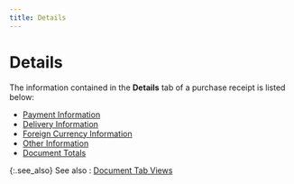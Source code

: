```yaml
---
title: Details
---
```


# Details


The information contained in the **Details** tab of a purchase receipt is listed below:

- [Payment Information]({{site.pp_baseurl}}/misc/payment_information_step_by_step_pr.html)
- [Delivery Information]({{site.pp_baseurl}}/misc/delivery_information_step_by_step_pr.html)
- [Foreign Currency Information]({{site.pp_baseurl}}/misc/foreign_currency_information_step_by_step_pr.html)
- [Other Information]({{site.pp_baseurl}}/misc/other_information_step_by_step_pr.html)
- [Document Totals]({{site.pp_baseurl}}/misc/document_totals_step_by_step_pr.html)



{:.see_also}
See also
: [Document Tab Views]({{site.pp_baseurl}}/misc/document_tab_views_pr_step_by_step.html)
